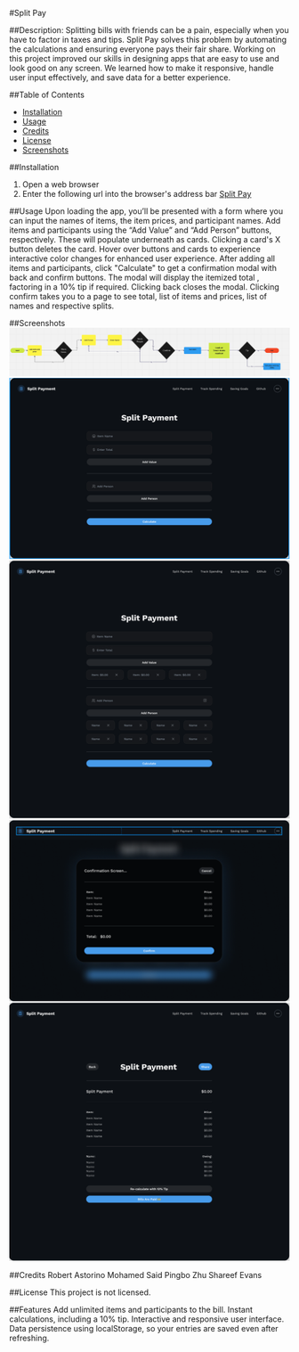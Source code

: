 #Split Pay

##Description:
Splitting bills with friends can be a pain, especially when you have to factor in taxes and tips. 
Split Pay solves this problem by automating the calculations and ensuring everyone pays their fair share.
Working on this project improved our skills in designing apps that are easy to use and look good on any screen.
We learned how to make it responsive, handle user input effectively, and save data for a better experience.

##Table of Contents
- [Installation](#installation)
- [Usage](#usage)
- [Credits](#credits)
- [License](#license)
- [Screenshots](#screenshots)

##Installation
1. Open a web browser
2. Enter the following url into the browser's address bar
[Split Pay](https://debugbob.github.io/Split_Pay/)

##Usage
Upon loading the app, you’ll be presented with a form where you can input the names of items, the item prices, and participant names.
Add items and participants using the “Add Value” and “Add Person” buttons, respectively. These will populate underneath as cards.
Clicking a card's X button deletes the card.
Hover over buttons and cards to experience interactive color changes for enhanced user experience.
After adding all items and participants, click "Calculate" to get a confirmation modal with back and confirm buttons. The modal will display the itemized total , factoring in a 10% tip if required.
Clicking back closes the modal.
Clicking confirm takes you to a page to see total, list of items and prices, list of names and respective splits.

##Screenshots
![Wireflow](./assets/images/wire-flow.png)
![Landing Page](./assets/images/pageimage1.PNG)
![Inputs Entered](./assets/images/pageimage2.PNG)
![Modal](./assets/images/pageimage3.PNG)
![Splits](./assets/images/pageimage4.PNG)

##Credits
Robert Astorino
Mohamed Said
Pingbo Zhu
Shareef Evans

##License
This project is not licensed.

##Features
Add unlimited items and participants to the bill.
Instant calculations, including a 10% tip.
Interactive and responsive user interface.
Data persistence using localStorage, so your entries are saved even after refreshing.